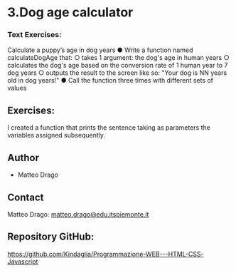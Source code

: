 # 3.Dog age calculator


### Text Exercises:
Calculate a puppy’s age in dog years
● Write a function named calculateDogAge that:
○ takes 1 argument: the dog's age in human years
○ calculates the dog's age based on the conversion rate of 1 human year to 7 dog years
○ outputs the result to the screen like so: "Your dog is NN years old in dog years!"
● Call the function three times with different sets of values



## Exercises:
I created a function that prints the sentence taking as parameters the variables assigned subsequently.





## Author
* Matteo Drago

## Contact
Matteo Drago: matteo.drago@edu.itspiemonte.it 

## Repository GitHub:
https://github.com/Kindaglia/Programmazione-WEB---HTML-CSS-Javascript